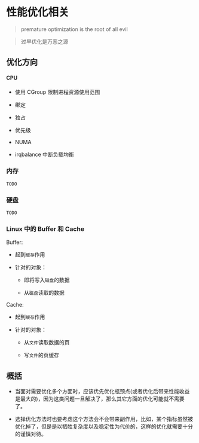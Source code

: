 # 性能优化相关

> premature optimization is the root of all evil

> 过早优化是万恶之源

## 优化方向

#### CPU

+ 使用 CGroup 限制进程资源使用范围

+ 绑定

+ 独占

+ 优先级

+ NUMA

+ irqbalance 中断负载均衡

### 内存

`TODO`

### 硬盘

`TODO`


### Linux 中的 Buffer 和 Cache

Buffer:

+ 起到`缓存`作用

+ 针对的对象：

  + 即将写入`磁盘`的数据

  + 从`磁盘`读取的数据


Cache:

+ 起到`缓存`作用

+ 针对的对象：

  + 从`文件`读取数据的页

  + 写`文件`的页缓存


## 概括

+ 当面对需要优化多个方面时，应该优先优化瓶颈点(或者优化后带来性能收益是最大的)，因为这类问题一旦解决了，那么其它方面的优化可能就不需要了。

+ 选择优化方法时也要考虑这个方法会不会带来副作用，比如，某个指标虽然被优化掉了，但是是以牺牲复杂度以及稳定性为代价的，这样的优化就需要十分的谨慎对待。
